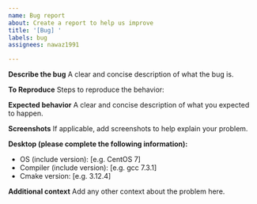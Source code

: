 ```yaml
---
name: Bug report
about: Create a report to help us improve
title: '[Bug] '
labels: bug
assignees: nawaz1991

---
```


**Describe the bug**
A clear and concise description of what the bug is.

**To Reproduce**
Steps to reproduce the behavior:

**Expected behavior**
A clear and concise description of what you expected to happen.

**Screenshots**
If applicable, add screenshots to help explain your problem.

**Desktop (please complete the following information):**
 - OS (include version): [e.g. CentOS 7]
 - Compiler (include version): [e.g. gcc 7.3.1]
 - Cmake version: [e.g. 3.12.4]

**Additional context**
Add any other context about the problem here.
